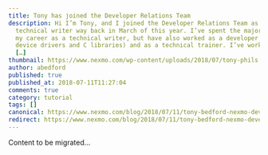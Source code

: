 ```yaml
---
title: Tony has joined the Developer Relations Team
description: Hi I’m Tony, and I joined the Developer Relations Team as a
  technical writer way back in March of this year. I’ve spent the major part of
  my career as a technical writer, but have also worked as a developer (writing
  device drivers and C libraries) and as a technical trainer. I’ve worked on a
  […]
thumbnail: https://www.nexmo.com/wp-content/uploads/2018/07/tony-phils.png
author: abedford
published: true
published_at: 2018-07-11T11:27:04
comments: true
category: tutorial
tags: []
canonical: https://www.nexmo.com/blog/2018/07/11/tony-bedford-nexmo-developer-relations-dr
redirect: https://www.nexmo.com/blog/2018/07/11/tony-bedford-nexmo-developer-relations-dr
---
```

Content to be migrated...
